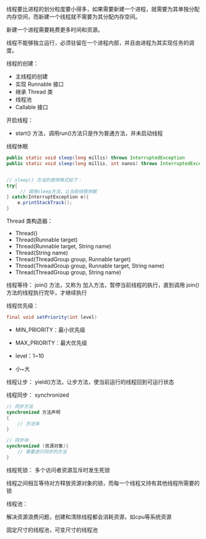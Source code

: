 线程要比进程的划分粒度要小得多，如果需要新建一个进程，就需要为其单独分配内存空间，而新建一个线程就不需要为其分配内存空间。

新建一个进程需要耗费更多时间和资源。

线程不能够独立运行，必须驻留在一个进程内部，并且由进程为其实现任务的调度。

线程的创建：
+ 主线程的创建
+ 实现 Runnable 接口
+ 继承 Thread 类
+ 线程池 
+ Callable 接口

开启线程：
+ start() 方法，调用run()方法只是作为普通方法，并未启动线程


线程休眠
```java
public static void sleep(long millis) throws InterruptedException
public static void sleep(long millis, int nanos) throws InterruptedException


// sleep() 方法的使用格式如下：
try{
     // 调用sleep方法，让当前线程休眠
} catch(InterruptException e){
    e.printStackTrack(); 
}

```


Thread 类构造器：
+ Thread()
+ Thread(Runnable target)
+ Thread(Runnable target, String name)
+ Thread(String name)
+ Thread(ThreadGroup group, Runnable target)
+ Thread(ThreadGroup group, Runnable target, String name)
+ Thread(ThreadGroup group, String name)


线程等待：
join() 方法，又称为 加入方法，暂停当前线程的执行，直到调用 join() 方法的线程执行完毕，才继续执行


线程优先级：
```java
final void setPriority(int level)
```
+ MIN_PRIORITY：最小优先级
+ MAX_PRIORITY：最大优先级

+ level：1~10
+ 小~大




线程让步：
yield()方法，让步方法，使当前运行的线程回到可运行状态


线程同步：
synchronized

```java
// 同步方法
synchronized 方法声明
{
    // 方法体
}

// 同步块
synchronized (资源对象){
    // 需要进行同步的方法    
}
```

线程死锁：
多个访问者资源互斥时发生死锁

线程之间相互等待对方释放资源对象的锁，而每一个线程又持有其他线程所需要的锁



线程池：

解决资源浪费问题，创建和清除线程都会消耗资源，如cpu等系统资源

固定尺寸的线程池，可变尺寸的线程池

